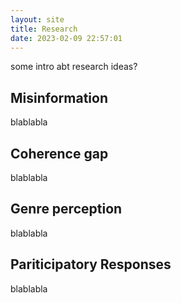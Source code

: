 ```yaml
---
layout: site
title: Research
date: 2023-02-09 22:57:01
---
```


some intro abt research ideas?

## Misinformation

blablabla

## Coherence gap

blablabla

## Genre perception

blablabla

## Pariticipatory Responses

blablabla